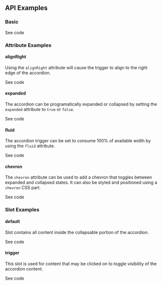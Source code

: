 <!-- AURO-GENERATED-CONTENT:START (FILE:src=./../api.md) -->
<!-- AURO-GENERATED-CONTENT:END -->

## API Examples

### Basic

<div class="twoColDemoRow">
  <div>
    <div class="exampleWrapper">
      <!-- AURO-GENERATED-CONTENT:START (FILE:src=./../../apiExamples/basic.html) -->
      <!-- AURO-GENERATED-CONTENT:END -->
    </div>
<auro-accordion lowProfile justifyRight>
  <span slot="trigger">See code</span>

<!-- AURO-GENERATED-CONTENT:START (CODE:src=./../../apiExamples/basic.html) -->
<!-- AURO-GENERATED-CONTENT:END -->

</auro-accordion>

### Attribute Examples

#### alignRight

Using the `alignRight` attribute will cause the trigger to align to the right edge of the accordion.

<div class="exampleWrapper">
  <!-- AURO-GENERATED-CONTENT:START (FILE:src=./../../apiExamples/alignRight.html) -->
  <!-- AURO-GENERATED-CONTENT:END -->
</div>
<auro-accordion lowProfile justifyRight>
  <span slot="trigger">See code</span>

<!-- AURO-GENERATED-CONTENT:START (CODE:src=./../../apiExamples/alignRight.html) -->
<!-- AURO-GENERATED-CONTENT:END -->

</auro-accordion>

#### expanded

The accordion can be programatically expanded or collapsed by setting the `expanded` attribute to `true` or `false`.

<div class="exampleWrapper">
  <!-- AURO-GENERATED-CONTENT:START (FILE:src=./../../apiExamples/expanded.html) -->
  <!-- AURO-GENERATED-CONTENT:END -->
</div>
<auro-accordion lowProfile justifyRight>
  <span slot="trigger">See code</span>

<!-- AURO-GENERATED-CONTENT:START (CODE:src=./../../apiExamples/expanded.html) -->
<!-- AURO-GENERATED-CONTENT:END -->
<!-- AURO-GENERATED-CONTENT:START (CODE:src=./../../apiExamples/expanded.js) -->
<!-- AURO-GENERATED-CONTENT:END -->

</auro-accordion>

#### fluid

The accordion trigger can be set to consume 100% of available width by using the `fluid` attribute.

<div class="exampleWrapper">
  <!-- AURO-GENERATED-CONTENT:START (FILE:src=./../../apiExamples/fluid.html) -->
  <!-- AURO-GENERATED-CONTENT:END -->
</div>
<auro-accordion lowProfile justifyRight>
  <span slot="trigger">See code</span>

<!-- AURO-GENERATED-CONTENT:START (CODE:src=./../../apiExamples/fluid.html) -->
<!-- AURO-GENERATED-CONTENT:END -->

</auro-accordion>

#### chevron

The `chevron` attribute can be used to add a chevron that toggles between expanded and collapsed states. It can also be styled and positioned using a `chevron` CSS part.

<div class="exampleWrapper">
  <!-- AURO-GENERATED-CONTENT:START (FILE:src=./../../apiExamples/chevron.html) -->
  <!-- AURO-GENERATED-CONTENT:END -->
</div>
<auro-accordion lowProfile justifyRight>
  <span slot="trigger">See code</span>

<!-- AURO-GENERATED-CONTENT:START (CODE:src=./../../apiExamples/chevron.html) -->
<!-- AURO-GENERATED-CONTENT:END -->

### Slot Examples

#### default

Slot contains all content inside the collapsable portion of the accordion.

<div class="twoColDemoRow">
  <div>
    <div class="exampleWrapper">
      <!-- AURO-GENERATED-CONTENT:START (FILE:src=./../../apiExamples/basic.html) -->
      <!-- AURO-GENERATED-CONTENT:END -->
    </div>
<auro-accordion lowProfile justifyRight>
  <span slot="trigger">See code</span>

<!-- AURO-GENERATED-CONTENT:START (CODE:src=./../../apiExamples/basic.html) -->
<!-- AURO-GENERATED-CONTENT:END -->

</auro-accordion>

#### trigger

This slot is used for content that may be clicked on to toggle visibility of the accordion content.

<div class="twoColDemoRow">
  <div>
    <div class="exampleWrapper">
      <!-- AURO-GENERATED-CONTENT:START (FILE:src=./../../apiExamples/basic.html) -->
      <!-- AURO-GENERATED-CONTENT:END -->
    </div>
<auro-accordion lowProfile justifyRight>
  <span slot="trigger">See code</span>

<!-- AURO-GENERATED-CONTENT:START (CODE:src=./../../apiExamples/basic.html) -->
<!-- AURO-GENERATED-CONTENT:END -->

</auro-accordion>


